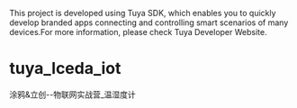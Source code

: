 This project is developed using Tuya SDK, which enables you to quickly develop branded apps connecting and controlling smart scenarios of many devices.For more information, please check Tuya Developer Website.

# tuya_lceda_iot
涂鸦&amp;立创--物联网实战营_温湿度计

